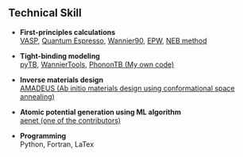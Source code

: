 ## Technical Skill
- **First-principles calculations**  
  [VASP](https://www.vasp.at/), [Quantum Espresso](https://www.quantum-espresso.org/), [Wannier90](http://www.wannier.org/), [EPW](http://epw.org.uk/), [NEB method](http://theory.cm.utexas.edu/vtsttools/neb.html)  

- **Tight-binding modeling**  
  [pyTB](http://physics.rutgers.edu/pythtb/), [WannierTools](https://github.com/quanshengwu/wannier_tools), [PhononTB (My own code)](https://github.com/WOOHYUNHAN/phononTB)    

- **Inverse materials design**  
  [AMADEUS (Ab initio materials design using conformational space annealing)](https://www.sciencedirect.com/science/article/pii/S0010465516300261)   

- **Atomic potential generation using ML algorithm**     
  [aenet (one of the contributors)](http://ann.atomistic.net/Contributors/)    

- **Programming**  
  Python, Fortran, LaTex  
